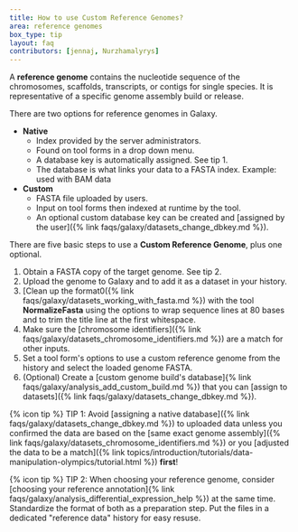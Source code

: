 ```yaml
---
title: How to use Custom Reference Genomes?
area: reference genomes
box_type: tip
layout: faq
contributors: [jennaj, Nurzhamalyrys]
---
```



A **reference genome** contains the nucleotide sequence of the chromosomes, scaffolds, transcripts, or contigs for single species. It is representative of a specific genome assembly build or release.

 
There are two options for reference genomes in Galaxy.
* **Native**
   * Index provided by the server administrators.
   * Found on tool forms in a drop down menu.
   * A database key is automatically assigned. See tip 1.
   * The database is what links your data to a FASTA index. Example: used with BAM data
* **Custom** 
   * FASTA file uploaded by users. 
   * Input on tool forms then indexed at runtime by the tool.
   * An optional custom database key can be created and [assigned by the user]({% link faqs/galaxy/datasets_change_dbkey.md %}).

There are five basic steps to use a **Custom Reference Genome**, plus one optional.
1. Obtain a FASTA copy of the target genome. See tip 2.
2. Upload the genome to Galaxy and to add it as a dataset in your history.
3. [Clean up the format0({% link faqs/galaxy/datasets_working_with_fasta.md %}) with the tool **NormalizeFasta** using the options to wrap sequence lines at 80 bases and to trim the title line at the first whitespace.
4. Make sure the [chromosome identifiers]({% link faqs/galaxy/datasets_chromosome_identifiers.md %}) are a match for other inputs.
5. Set a tool form's options to use a custom reference genome from the history and select the loaded genome FASTA.
6. (Optional) Create a [custom genome build's database]{% link faqs/galaxy/analysis_add_custom_build.md %}) that you can [assign to datasets]({% link faqs/galaxy/datasets_change_dbkey.md %}).

{% icon tip %} TIP 1: Avoid [assigning a native database]({% link faqs/galaxy/datasets_change_dbkey.md %}) to uploaded data unless you confirmed the data are based on the [same exact genome assembly]({% link faqs/galaxy/datasets_chromosome_identifiers.md %}) or you [adjusted the data to be a match]({% link topics/introduction/tutorials/data-manipulation-olympics/tutorial.html %}) **first**!

{% icon tip %} TIP 2: When choosing your reference genome, consider [choosing your reference annotation]{% link faqs/galaxy/analysis_differential_expression_help %}) at the same time. Standardize the format of both as a preparation step. Put the files in a dedicated "reference data" history for easy resuse.
